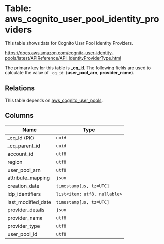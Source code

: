# Table: aws_cognito_user_pool_identity_providers

This table shows data for Cognito User Pool Identity Providers.

https://docs.aws.amazon.com/cognito-user-identity-pools/latest/APIReference/API_IdentityProviderType.html

The primary key for this table is **_cq_id**.
The following fields are used to calculate the value of `_cq_id`: (**user_pool_arn**, **provider_name**).
## Relations

This table depends on [aws_cognito_user_pools](aws_cognito_user_pools.md).

## Columns

| Name          | Type          |
| ------------- | ------------- |
|_cq_id (PK)|`uuid`|
|_cq_parent_id|`uuid`|
|account_id|`utf8`|
|region|`utf8`|
|user_pool_arn|`utf8`|
|attribute_mapping|`json`|
|creation_date|`timestamp[us, tz=UTC]`|
|idp_identifiers|`list<item: utf8, nullable>`|
|last_modified_date|`timestamp[us, tz=UTC]`|
|provider_details|`json`|
|provider_name|`utf8`|
|provider_type|`utf8`|
|user_pool_id|`utf8`|